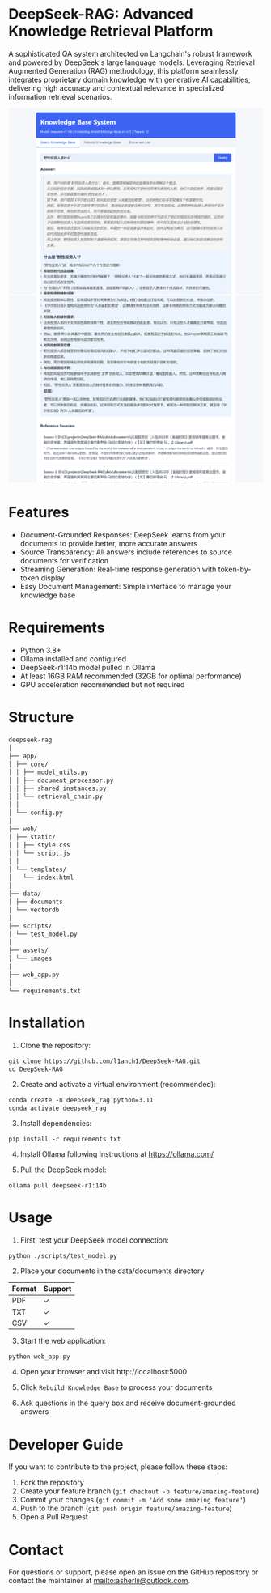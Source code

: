 # DeepSeek-RAG: Advanced Knowledge Retrieval Platform

A sophisticated QA system architected on Langchain's robust framework and powered by DeepSeek's large language models. Leveraging Retrieval Augmented Generation (RAG) methodology, this platform seamlessly integrates proprietary domain knowledge with generative AI capabilities, delivering high accuracy and contextual relevance in specialized information retrieval scenarios.
<br>

![demo](assets/images/1.png)
![demo](assets/images/2.png)
# Features
- Document-Grounded Responses: DeepSeek learns from your documents to provide better, more accurate answers
- Source Transparency: All answers include references to source documents for verification
- Streaming Generation: Real-time response generation with token-by-token display
- Easy Document Management: Simple interface to manage your knowledge base


# Requirements
- Python 3.8+
- Ollama installed and configured
- DeepSeek-r1:14b model pulled in Ollama
- At least 16GB RAM recommended (32GB for optimal performance)
- GPU acceleration recommended but not required

# Structure
```
deepseek-rag
│
├── app/
│ ├── core/
│ │ ├── model_utils.py 
│ │ ├── document_processor.py 
│ │ ├── shared_instances.py
│ │ └── retrieval_chain.py
│ │
│ └── config.py 
│
├── web/                    
│ ├── static/  
│ │ ├── style.css  
│ │ └── script.js 
│ │
│ └── templates/
│   └── index.html 
│
├── data/
│ ├── documents 
│ └── vectordb 
│
├── scripts/
│ └── test_model.py
│
├── assets/
│ └── images
|
├── web_app.py 
│
└── requirements.txt 
```

# Installation
1. Clone the repository:
```
git clone https://github.com/l1anch1/DeepSeek-RAG.git
cd DeepSeek-RAG
```
 
2. Create and activate a virtual environment (recommended):
```
conda create -n deepseek_rag python=3.11
conda activate deepseek_rag
``` 

3. Install dependencies:
```
pip install -r requirements.txt 
``` 

4. Install Ollama following instructions at <https://ollama.com/>

5. Pull the DeepSeek model:
```
ollama pull deepseek-r1:14b
``` 

# Usage
1. First, test your DeepSeek model connection:
```
python ./scripts/test_model.py
``` 

2. Place your documents in the data/documents directory

| Format | Support |
|--------|---------|
| PDF    | ✓       |
| TXT    | ✓       |
| CSV    | ✓       |

3. Start the web application:
```
python web_app.py
```

4. Open your browser and visit http://localhost:5000

5. Click `Rebuild Knowledge Base` to process your documents

6. Ask questions in the query box and receive document-grounded answers


# Developer Guide
If you want to contribute to the project, please follow these steps:
1. Fork the repository
2. Create your feature branch (`git checkout -b feature/amazing-feature`)
3. Commit your changes (`git commit -m 'Add some amazing feature'`)
4. Push to the branch (`git push origin feature/amazing-feature`)
5. Open a Pull Request


# Contact
For questions or support, please open an issue on the GitHub repository or contact the maintainer at <mailto:asherlii@outlook.com>.